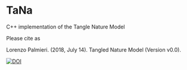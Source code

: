 # TaNa
C++ implementation of the Tangle Nature Model 

Please cite as

Lorenzo Palmieri. (2018, July 14). Tangled Nature Model (Version v0.0).

<a href="https://zenodo.org/badge/latestdoi/140942997"><img src="https://zenodo.org/badge/140942997.svg" alt="DOI"></a>
